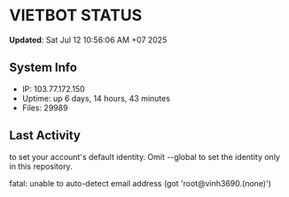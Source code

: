 # VIETBOT STATUS
**Updated**: Sat Jul 12 10:56:06 AM +07 2025

## System Info
- IP: 103.77.172.150
- Uptime: up 6 days, 14 hours, 43 minutes
- Files: 29989

## Last Activity

to set your account's default identity.
Omit --global to set the identity only in this repository.

fatal: unable to auto-detect email address (got 'root@vinh3690.(none)')
